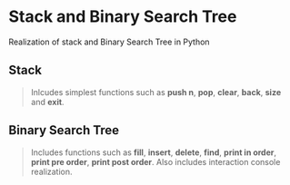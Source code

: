 # Stack and Binary Search Tree

Realization of stack and Binary Search Tree in Python

## Stack
> Inlcudes simplest functions such as **push n**, **pop**, **clear**, **back**, **size** and **exit**.

## Binary Search Tree
> Includes functions such as **fill**, **insert**, **delete**, **find**, **print in order**, **print pre order**, **print post order**. Also includes interaction console realization.


